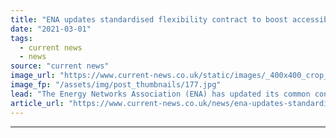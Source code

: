```yaml
---
title: "ENA updates standardised flexibility contract to boost accessibility"
date: "2021-03-01"
tags: 
  - current news
  - news
source: "current news"
image_url: "https://www.current-news.co.uk/static/images/_400x400_crop_center-center/GettyImages-521848033.jpg"
image_fp: "/assets/img/post_thumbnails/177.jpg"
lead: "​The Energy Networks Association (ENA) has updated its common contract for flexibility procurement to increase transparency and unlock liquidity in local flexibility markets."
article_url: "https://www.current-news.co.uk/news/ena-updates-standardised-flexibility-contract-to-boost-accessibility?utm_source=rss-feeds&utm_medium=rss&utm_campaign=rss"
---
```


---
